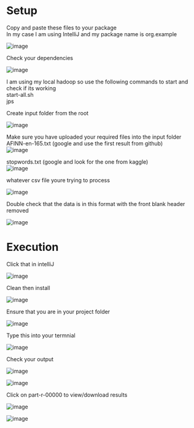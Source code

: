# Setup

Copy and paste these files to your package  
In my case I am using IntelliJ and my package name is org.example  
  
![image](https://user-images.githubusercontent.com/73429081/228124918-37480cca-b5ea-48f5-af5d-9c3b10f7903d.png)  

Check your dependencies  
  
![image](https://user-images.githubusercontent.com/73429081/228125451-7fb17866-724b-43fc-bb46-baaeb5ffc742.png)  
  
I am using my local hadoop so use the following commands to start and check if its working  
start-all.sh  
jps  
  
Create input folder from the root  
  
![image](https://user-images.githubusercontent.com/73429081/228125984-afe55041-838e-4342-a2ce-da7347530e44.png)  
  
Make sure you have uploaded your required files into the input folder  
AFINN-en-165.txt (google and use the first result from github)    
![image](https://user-images.githubusercontent.com/73429081/228129600-5cf058a0-2ba7-4a71-ad56-7ade910ab4a1.png)  

stopwords.txt (google and look for the one from kaggle)    
![image](https://user-images.githubusercontent.com/73429081/228129505-281c70eb-36b5-4f66-a01e-df6ee06a8e5d.png)  

whatever csv file youre trying to process  
  
![image](https://user-images.githubusercontent.com/73429081/228126269-7c2afd7f-0e8e-4b32-b9d4-709cce0bb8d9.png)  
  
Double check that the data is in this format with the front blank header removed  
  
![image](https://user-images.githubusercontent.com/73429081/228126704-75fce0fb-2a3e-4223-9059-ae92d5968c27.png)  
  
# Execution

Click that in intelliJ  
  
![image](https://user-images.githubusercontent.com/73429081/228127103-ba3f01da-e3b5-4504-823a-8a407f09ab64.png)  
  
Clean then install  
  
![image](https://user-images.githubusercontent.com/73429081/228127341-f8644d90-0d39-45ff-a2ca-139eb374c37a.png)  
  
Ensure that you are in your project folder  
  
![image](https://user-images.githubusercontent.com/73429081/228127923-8ffd2b32-c93c-4bc7-bcc1-2ef33fe368a3.png)  

Type this into your termnial  
  
![image](https://user-images.githubusercontent.com/73429081/228127720-22693f64-c80c-4c41-8893-cd5d4ebcfff7.png)
  
Check your output  
  
![image](https://user-images.githubusercontent.com/73429081/228128355-62dd24d9-18af-4ea4-8cc3-984c02b2fe0f.png)  
  
![image](https://user-images.githubusercontent.com/73429081/228128429-fc98bfb5-6d00-4a14-a2a6-8b8cf16fb6ea.png)
  
Click on part-r-00000 to view/download results  
  
![image](https://user-images.githubusercontent.com/73429081/228128695-dc66e517-d187-4d88-88e6-e96edef55f07.png)  
  
![image](https://user-images.githubusercontent.com/73429081/228128782-402639de-2ec7-4fdd-971d-88358448c9b2.png)  





  


  

 
  




